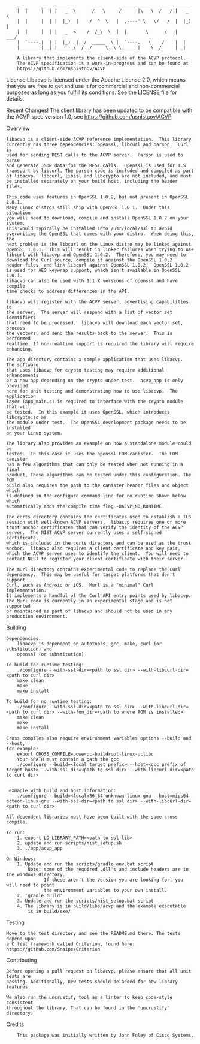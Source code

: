         __       __  .______        ___       ______ ____    ____ .______
        |  |     |  | |   _  \      /   \     /      |\   \  /   / |   _  \
        |  |     |  | |  |_)  |    /  ^  \   |  ,----' \   \/   /  |  |_)  |
        |  |     |  | |   _  <    /  /_\  \  |  |       \      /   |   ___/
        |  `----.|  | |  |_)  |  /  _____  \ |  `----.   \    /    |  |
        |_______||__| |______/  /__/     \__\ \______|    \__/     | _|   

        A library that implements the client-side of the ACVP protocol.
        The ACVP specification is a work-in-progress and can be found at
        https://github.com/usnistgov/ACVP

License
        Libacvp is licensed under the Apache License 2.0, which means that
        you are free to get and use it for commercial and non-commercial
        purposes as long as you fulfill its conditions. See the LICENSE
        file for details.

Recent Changes!
        The client library has been updated to be compatible with the
        ACVP spec version 1.0, see https://github.com/usnistgov/ACVP

Overview

    libacvp is a client-side ACVP reference implementation.  This library 
    currently has three dependencies: openssl, libcurl and parson.  Curl is
    used for sending REST calls to the ACVP server.  Parson is used to parse
    and generate JSON data for the REST calls.  Openssl is used for TLS
    transport by libcurl. The parson code is included and compiled as part
    of libacvp.  libcurl, libssl and libcrypto are not included, and must
    be installed separately on your build host, including the header files.

    This code uses features in OpenSSL 1.0.2, but not present in OpenSSL 1.0.1.
    Many Linux distros still ship with OpenSSL 1.0.1.  Under this situation
    you will need to download, compile and install OpenSSL 1.0.2 on your system.
    This would typically be installed into /usr/local/ssl to avoid
    overwriting the OpenSSL that comes with your distro.  When doing this, the
    next problem is the libcurl on the Linux distro may be linked against
    OpenSSL 1.0.1.  This will result in linker failures when trying to use
    libcurl with libacvp and OpenSSL 1.0.2.  Therefore, you may need to
    download the Curl source, compile it against the OpenSSL 1.0.2
    header files, and link libcurl against OpenSSL 1.0.2.  OpenSSL 1.0.2
    is used for AES keywrap support, which isn't available in OpenSSL 1.0.1.
    libacvp can also be used with 1.1.X versions of openssl and have compile
    time checks to address differences in the API.

    libacvp will register with the ACVP server, advertising capabilities to
    the server.  The server will respond with a list of vector set identifiers
    that need to be processed.  libacvp will download each vector set, process
    the vectors, and send the results back to the server.  This is performed
    realtime. If non-realtime support is required the library will require
    enhancing.

    The app directory contains a sample application that uses libacvp.  The software
    that uses libacvp for crypto testing may require additional enhancements
    or a new app depending on the crypto under test.  acvp_app is only provided
    here for unit testing and demonstrating how to use libacvp.  The application
    layer (app_main.c) is required to interface with the crypto module that will
    be tested.  In this example it uses OpenSSL, which introduces libcrypto.so as
    the module under test.  The OpenSSL development package needs to be installed
    on your Linux system.

    The library also provides an example on how a standalone module could be
    tested.  In this case it uses the openssl FOM canister.  The FOM canister
    has a few algorithms that can only be tested when not running in a final
    product, These algorithms can be tested under this configuration. The FOM
    build also requires the path to the canister header files and object which
    is defined in the configure command line for no runtime shown below which
    automatically adds the compile time flag -DACVP_NO_RUNTIME.

    The certs directory contains the certificates used to establish a TLS
    session with well-known ACVP servers.  libacvp requires one or more
    trust anchor certificates that can verify the identity of the ACVP
    server.  The NIST ACVP server currently uses a self-signed certificate,
    which is included in the certs directory and can be used as the trust
    anchor.  libacvp also requires a client certificate and key pair,
    which the ACVP server uses to identify the client.  You will need to
    contact NIST to register your client certificate with their server.

    The murl directory contains experimental code to replace the Curl
    dependency.  This may be useful for target platforms that don't support
    Curl, such as Android or iOS.  Murl is a "minimal" Curl implementation.
    It implements a handful of the Curl API entry points used by libacvp.
    The Murl code is currently in an experimental stage and is not supported
    or maintained as part of libacvp and should not be used in any
    production environment.


Building

    Dependencies:
        libacvp is dependent on autotools, gcc, make, curl (or substitution) and
        openssl (or substitution)

    To build for runtime testing:
        ./configure --with-ssl-dir=<path to ssl dir> --with-libcurl-dir=<path to curl dir>
        make clean
        make
        make install

    To build for no runtime testing:
        ./configure --with-ssl-dir=<path to ssl dir> --with-libcurl-dir=<path to curl dir> --with-fom_dir=<path to where FOM is installed>
        make clean
        make
        make install

    Cross compiles also require environment variables options --build and --host, 
    for example:
        export CROSS_COMPILE=powerpc-buildroot-linux-uclibc
        Your $PATH must contain a path the gcc
        ./configure --build=<local target prefix> --host=<gcc prefix of target host> --with-ssl-dir=<path to ssl dir> --with-libcurl-dir=<path to curl dir>

  
     exmaple with build and host information:
        ./configure --build=<localx86_64-unknown-linux-gnu --host=mips64-octeon-linux-gnu --with-ssl-dir=<path to ssl dir> --with-libcurl-dir=<path to curl dir>

    All dependent libraries must have been built with the same cross compile.

    To run:
        1. export LD_LIBRARY_PATH=<path to ssl lib>
        2. update and run scripts/nist_setup.sh
        3. ./app/acvp_app

    On Windows:
        1. Update and run the scripts/gradle_env.bat script
            Note: some of the required .dll's and include headers are in the windows directory.
                  If these aren't the version you are looking for, you will need to point
                  the environment variables to your own install.
        2. 'gradle build'
        3. Update and run the scripts/nist_setup.bat script
        4. The library is in build/libs/acvp and the example executable
            is in build/exe/


Testing

    Move to the test directory and see the README.md there. The tests depend upon
    a C test framework called Criterion, found here: https://github.com/Snaipe/Criterion


Contributing

    Before opening a pull request on libacvp, please ensure that all unit tests are
    passing. Additionally, new tests should be added for new library features.

    We also run the uncrustify tool as a linter to keep code-style consistent
    throughout the library. That can be found in the 'uncrustify' directory.


Credits

        This package was initially written by John Foley of Cisco Systems.
